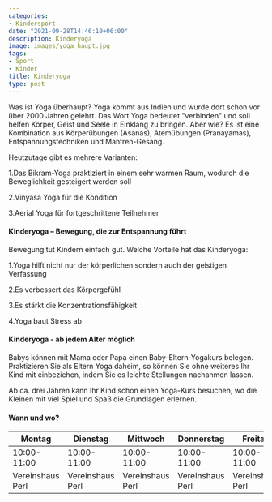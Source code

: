 ```yaml
---
categories:
- Kindersport
date: "2021-09-28T14:46:10+06:00"
description: Kinderyoga
image: images/yoga_haupt.jpg
tags:
- Sport
- Kinder
title: Kinderyoga
type: post
---
```


Was ist Yoga überhaupt?
Yoga kommt aus Indien und wurde dort schon vor über 2000 Jahren gelehrt. Das Wort Yoga bedeutet "verbinden" und soll helfen Körper, Geist und Seele in Einklang zu bringen. 
Aber wie? Es ist eine Kombination aus Körperübungen (Asanas), Atemübungen (Pranayamas), Entspannungstechniken und Mantren-Gesang.

Heutzutage gibt es mehrere Varianten: 

1.Das Bikram-Yoga praktiziert in einem sehr warmen Raum, wodurch die Beweglichkeit gesteigert werden soll

2.Vinyasa Yoga für die Kondition

3.Aerial Yoga für fortgeschrittene Teilnehmer


#### Kinderyoga – Bewegung, die zur Entspannung führt 

Bewegung tut Kindern einfach gut. Welche Vorteile hat das Kinderyoga: 

1.Yoga hilft nicht nur der körperlichen sondern auch der geistigen Verfassung

2.Es verbessert das Körpergefühl

3.Es stärkt die Konzentrationsfähigkeit 

4.Yoga baut Stress ab 



#### Kinderyoga - ab jedem Alter möglich

Babys können mit Mama oder Papa einen Baby-Eltern-Yogakurs belegen. Praktizieren Sie als Eltern Yoga daheim, so können Sie ohne weiteres Ihr Kind mit einbeziehen, indem Sie es leichte Stellungen nachahmen lassen. 

Ab ca. drei Jahren kann Ihr Kind schon einen Yoga-Kurs besuchen, wo die Kleinen mit viel Spiel und Spaß die Grundlagen erlernen. 



#### Wann und wo?

   Montag | Dienstag | Mittwoch | Donnerstag | Freitag |
  --------|----------|----------|------------|---------|
   10:00-11:00 | 10:00-11:00 | 10:00-11:00 | 10:00-11:00 | 10:00-11:00 |
   Vereinshaus Perl | Vereinshaus Perl | Vereinshaus Perl | Vereinshaus Perl | Vereinshaus Perl |






